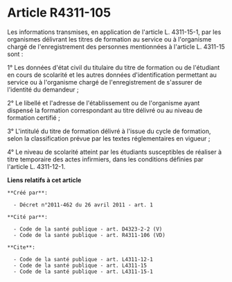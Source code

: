 # Article R4311-105

Les informations transmises, en application de l'article L. 4311-15-1, par les organismes délivrant les titres de formation
au service ou à l'organisme chargé de l'enregistrement des personnes mentionnées à l'article L. 4311-15 sont : 

1° Les données d'état civil du titulaire du titre de formation ou de l'étudiant en cours de scolarité et les autres données
d'identification permettant au service ou à l'organisme chargé de l'enregistrement de s'assurer de l'identité du demandeur ; 

2° Le libellé et l'adresse de l'établissement ou de l'organisme ayant dispensé la formation correspondant au titre délivré ou
au niveau de formation certifié ; 

3° L'intitulé du titre de formation délivré à l'issue du cycle de formation, selon la classification prévue par les textes
réglementaires en vigueur ; 

4° Le niveau de scolarité atteint par les étudiants susceptibles de réaliser à titre temporaire des actes infirmiers, dans
les conditions définies par l'article L. 4311-12-1.

**Liens relatifs à cet article**

	**Créé par**:

	  - Décret n°2011-462 du 26 avril 2011 - art. 1

	**Cité par**:

	  - Code de la santé publique - art. D4323-2-2 (V)
	  - Code de la santé publique - art. R4311-106 (VD)

	**Cite**:

	  - Code de la santé publique - art. L4311-12-1
	  - Code de la santé publique - art. L4311-15
	  - Code de la santé publique - art. L4311-15-1

